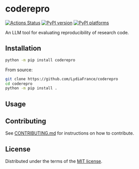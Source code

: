 # coderepro

[![Actions Status][actions-badge]][actions-link]
[![PyPI version][pypi-version]][pypi-link]
[![PyPI platforms][pypi-platforms]][pypi-link]

An LLM tool for evaluating reproducibility of research code. 

## Installation

```bash
python -m pip install coderepro
```

From source:
```bash
git clone https://github.com/LydiaFrance/coderepro
cd coderepro
python -m pip install .
```

## Usage


## Contributing

See [CONTRIBUTING.md](CONTRIBUTING.md) for instructions on how to contribute.

## License

Distributed under the terms of the [MIT license](LICENSE).


<!-- prettier-ignore-start -->
[actions-badge]:            https://github.com/LydiaFrance/coderepro/workflows/CI/badge.svg
[actions-link]:             https://github.com/LydiaFrance/coderepro/actions
[pypi-link]:                https://pypi.org/project/coderepro/
[pypi-platforms]:           https://img.shields.io/pypi/pyversions/coderepro
[pypi-version]:             https://img.shields.io/pypi/v/coderepro
<!-- prettier-ignore-end -->
